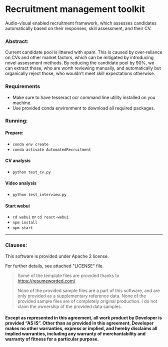 # Recruitment management toolkit

Audio-visual enabled recruitment framework, which assesses candidates automatically based on their responses, skill assessment, and their CV.

### Abstract:

Current candidate pool is littered with spam.
This is caused by over-reliance on CVs and other market factors, which can be mitigated by introducing novel assessment methods.
By reducing the candidate pool by 90%, we can extract those, who are worth reviewing manually, and automatically but organically reject those, who wouldn't meet skill expectations otherwise.

### Requirements

- Make sure to have tesseract ocr command line utility installed on you machine.
- Use provided conda environment to download all required packages.

### Running:

#### Prepare: 
- `conda env create`
- `conda activate AutomatedRecruitment`

#### CV analysis
- `python test_cv.py`

#### Video analysis
- `python test_interview.py`

#### Start webui
- `cd webui` or `cd react-webui`
- `npm install`
- `npm start`

---
### Clauses:

This software is provided under Apache 2 license.

For further details, see attached "LICENSE" file.

>Some of the template files are provided thanks to https://resumeworded.com/
>
>None of the provided sample files are a part of this software, 
>and are only provided as a supplementary reference data.
>None of the provided sample files are of completely original production.
>I do not claim the ownership of the provided data samples.

#### Except as represented in this agreement, all work product by Developer is provided ​“AS IS”. Other than as provided in this agreement, Developer makes no other warranties, express or implied, and hereby disclaims all implied warranties, including any warranty of merchantability and warranty of fitness for a particular purpose.